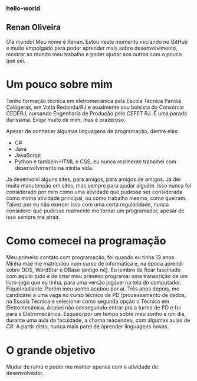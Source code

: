 ### hello-world

## Renan Oliveira

Olá mundo! Meu nome é Renan.
Estou neste momento iniciando no GitHub e muito empolgado para poder aprender mais sobre desenvolvimento, mostrar ao mundo meu trabalho e poder ajudar aos outros com o pouco que sei.

# Um pouco sobre mim

Tenho formação técnica em eletromecânica pela Escola Técnica Pandiá Calógeras, em Volta Redonda/RJ e atualmente sou bolsista do Consórcio CEDERJ, cursando Engenharia de Produção pelo CEFET RJ. É uma parada duríssima. Exige muito de mim, mas é prazeroso.

Apesar de conhecer algumas linguagens de programação, dentre elas:
- C#
- Java
- JavaScript
- Python
e também HTML e CSS, eu nunca realmente trabalhei com desenvolvimento na minha vida.

Já desenvolvi alguns sites, para amigos, para amigos de amigos. Já dei muita manutenção em sites, mas sempre para ajudar alguém. Isso nunca foi considerado por mim como uma atividade que pudesse ser considerada como minha atividade principal, ou como trabalho mesmo, como queiram.
Talvez por eu não exercer isso com uma certa regularidade, nunca considerei que pudesse realmente me tornar um programador, apesar de isso sempre me atrair.

# Como comecei na programação

Meu primeiro contato com programação, foi quando eu tinha 13 anos. Minha mãe me matriculou num curso de informática e, na época aprendi sobre DOS, WordStar e DBase (antigo né). Eu lembro de ficar fascinado com aquilo tudo e de criar meu primeiro programa: uma transcrição de um livro-jogo que eu tinha, para uma versão jogável na tela do computador. Fiquei radiante. Porém meu sonho acabou por aí. Três anos depois, me candidatei a uma vaga no curso técnico de PD (processamento de dados, na Escola Técnica e selecionei como segunda opção o Técnico em Eletromecânica. Acabei não conseguindo entrar pra a turma de PD e fui para a Eletromecânica. Esqueci por um tempo sobre meu sonho e um dia, durante uma aula da faculdade, a chama reacendeu, com algumas aulas de C#. A partir disto, nunca mais parei de aprender linguagens novas.

# O grande objetivo

Mudar de ramo e poder me manter apenas com a atividade de desenvolvedor.
